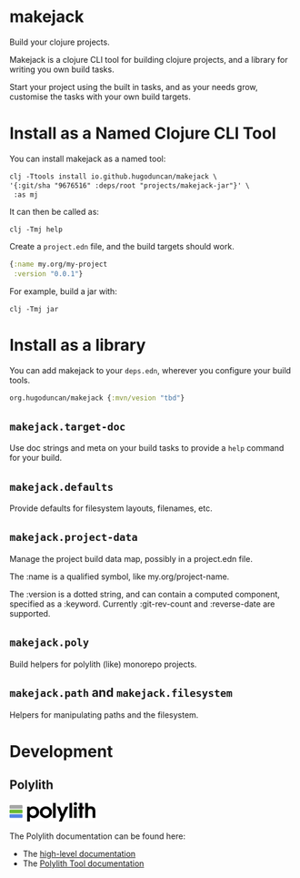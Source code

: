 # makejack

Build your clojure projects.

Makejack is a clojure CLI tool for building clojure projects, and a
library for writing you own build tasks.

Start your project using the built in tasks, and as your needs grow,
customise the tasks with your own build targets.

# Install as a Named Clojure CLI Tool

You can install makejack as a named tool:

``` shell
clj -Ttools install io.github.hugoduncan/makejack \
'{:git/sha "9676516" :deps/root "projects/makejack-jar"}' \
 :as mj
```

It can then be called as:

``` shell
clj -Tmj help
```

Create a `project.edn` file, and the build targets should work.

``` clojure
{:name my.org/my-project
 :version "0.0.1"}
```

For example, build a jar with:

``` shell
clj -Tmj jar
```


# Install as a library

You can add makejack to your `deps.edn`, wherever you configure your
build tools.

```clojure
org.hugoduncan/makejack {:mvn/vesion "tbd"}
```

## `makejack.target-doc`

Use doc strings and meta on your build tasks to provide a `help` command
for your build.

## `makejack.defaults`

Provide defaults for filesystem layouts, filenames, etc.

## `makejack.project-data`

Manage the project build data map, possibly in a project.edn file.

The :name is a qualified symbol, like my.org/project-name.

The :version is a dotted string, and can contain a computed component,
specified as a :keyword.  Currently :git-rev-count and :reverse-date are
supported.

## `makejack.poly`

Build helpers for polylith (like) monorepo projects.

## `makejack.path` and `makejack.filesystem`

Helpers for manipulating paths and the filesystem.


# Development

## Polylith

<img src="logo.png" width="30%" alt="Polylith" id="logo">

The Polylith documentation can be found here:

- The [high-level documentation](https://polylith.gitbook.io/polylith)
- The [Polylith Tool documentation](https://github.com/polyfy/polylith)
